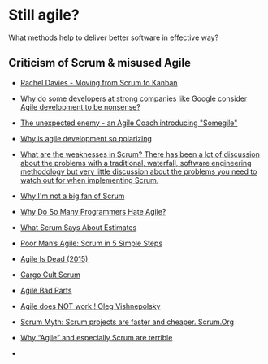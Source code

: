 # Still agile?

What methods help to deliver better software in effective way?



## Criticism of Scrum & misused Agile

- [Rachel Davies - Moving from Scrum to Kanban](https://vimeo.com/43624438)

- [Why do some developers at strong companies like Google consider Agile development to be nonsense?](https://www.quora.com/Why-do-some-developers-at-strong-companies-like-Google-consider-Agile-development-to-be-nonsense#)

- [The unexpected enemy - an Agile Coach introducing "Somegile"](https://www.scrum.org/forum/scrum-forum/7277/part-iii-unexpected-enemy-agile-coach-introducing-somegile)

- [Why is agile development so polarizing](https://www.quora.com/Why-is-agile-development-so-polarizing)

- [What are the weaknesses in Scrum? There has been a lot of discussion about the problems with a traditional, waterfall, software engineering methodology but very little discussion about the problems you need to watch out for when implementing Scrum.](https://www.quora.com/What-are-the-weaknesses-in-Scrum-There-has-been-a-lot-of-discussion-about-the-problems-with-a-traditional-waterfall-software-engineering-methodology-but-very-little-discussion-about-the-problems-you-need-to-watch-out-for-when-implementing-Scrum)

- [Why I'm not a big fan of Scrum](http://okigiveup.net/not-big-fan-of-scrum/)

- [Why Do So Many Programmers Hate Agile?](https://dzone.com/articles/why-do-so-many-programmers-hate-agile)

- [What Scrum Says About Estimates](https://www.scrum.org/resources/blog/what-scrum-says-about-estimates)

- [Poor Man’s Agile: Scrum in 5 Simple Steps](https://news.ycombinator.com/item?id=5406384)

- [Agile Is Dead (2015)](https://news.ycombinator.com/item?id=16406180)

- [Cargo Cult Scrum](https://medium.com/@mandrigin/cargo-cult-scrum-b34b91677347)

- [Agile Bad Parts](https://www.infoq.com/presentations/agile-failure?utm_campaign=rightbar_v2&utm_source=infoq&utm_medium=presentations_link&utm_content=link_text)

- [Agile does NOT work ! Oleg Vishnepolsky](https://www.linkedin.com/pulse/agile-does-work-oleg-vishnepolsky/)

- [Scrum Myth: Scrum projects are faster and cheaper. Scrum.Org](https://www.scrum.org/resources/blog/scrum-myth-scrum-projects-are-faster-and-cheaper)

- [Why “Agile” and especially Scrum are terrible](https://michaelochurch.wordpress.com/2015/06/06/why-agile-and-especially-scrum-are-terrible/)

- 
